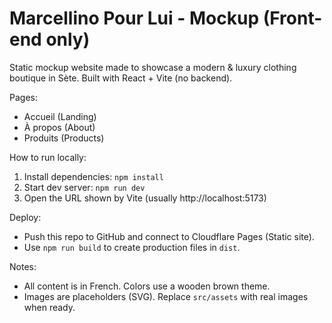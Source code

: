 # Marcellino Pour Lui - Mockup (Front-end only)

Static mockup website made to showcase a modern & luxury clothing boutique in Sète.
Built with React + Vite (no backend).

Pages:
- Accueil (Landing)
- À propos (About)
- Produits (Products)

How to run locally:
1. Install dependencies: `npm install`
2. Start dev server: `npm run dev`
3. Open the URL shown by Vite (usually http://localhost:5173)

Deploy:
- Push this repo to GitHub and connect to Cloudflare Pages (Static site).
- Use `npm run build` to create production files in `dist`.

Notes:
- All content is in French. Colors use a wooden brown theme.
- Images are placeholders (SVG). Replace `src/assets` with real images when ready.
